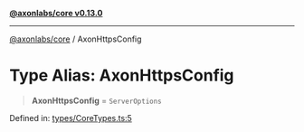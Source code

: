 [**@axonlabs/core v0.13.0**](../README.md)

***

[@axonlabs/core](../globals.md) / AxonHttpsConfig

# Type Alias: AxonHttpsConfig

> **AxonHttpsConfig** = `ServerOptions`

Defined in: [types/CoreTypes.ts:5](https://github.com/AxonJsLabs/AxonJs/blob/3187def3e5c0161745ea7e33640513908efc6c86/src/types/CoreTypes.ts#L5)
